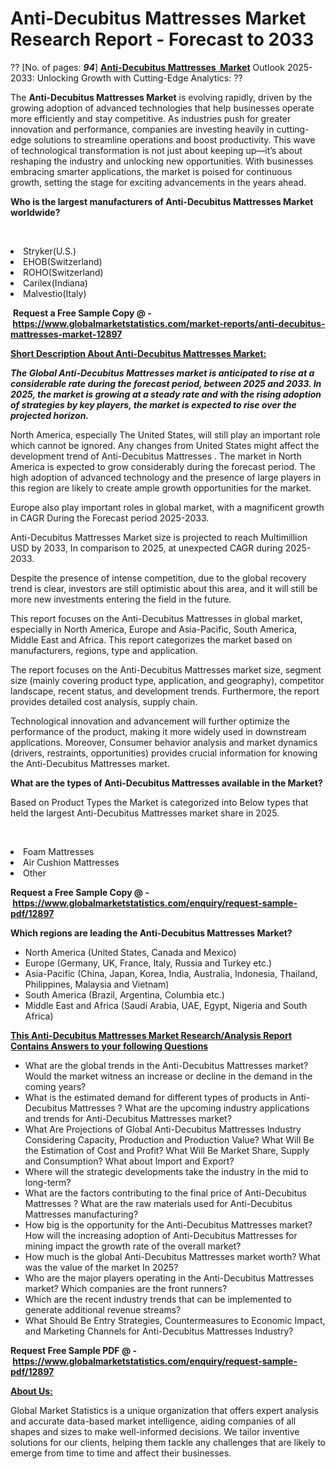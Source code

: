 <H1>Anti-Decubitus Mattresses Market Research Report - Forecast to 2033</H1><p>?? [No. of pages:&nbsp;<strong><em>94</em></strong>]&nbsp;<strong><a href="https://www.globalmarketstatistics.com/market-reports/anti-decubitus-mattresses-market-12897">Anti-Decubitus Mattresses &nbsp;Market</a></strong>&nbsp;Outlook 2025-2033: Unlocking Growth with Cutting-Edge Analytics: ??</p><p>The <strong>Anti-Decubitus Mattresses Market</strong> is evolving rapidly, driven by the growing adoption of advanced technologies that help businesses operate more efficiently and stay competitive. As industries push for greater innovation and performance, companies are investing heavily in cutting-edge solutions to streamline operations and boost productivity. This wave of technological transformation is not just about keeping up&mdash;it&rsquo;s about reshaping the industry and unlocking new opportunities. With businesses embracing smarter applications, the market is poised for continuous growth, setting the stage for exciting advancements in the years ahead.</p><p><strong>Who is the largest manufacturers of Anti-Decubitus Mattresses Market worldwide?</strong></p><p>&nbsp;<li>Stryker(U.S.)<li>EHOB(Switzerland)<li>ROHO(Switzerland)<li>Carilex(Indiana)<li>Malvestio(Italy)</p><p>&nbsp;<strong>Request a Free Sample Copy @ -&nbsp;<a href="https://www.globalmarketstatistics.com/market-reports/anti-decubitus-mattresses-market-12897">https://www.globalmarketstatistics.com/market-reports/anti-decubitus-mattresses-market-12897</a></strong></p><p><strong><u>Short Description About Anti-Decubitus Mattresses Market:</u></strong></p><p><strong><em>The Global Anti-Decubitus Mattresses market is anticipated to rise at a considerable rate during the forecast period, between 2025 and 2033. In 2025, the market is growing at a steady rate and with the rising adoption of strategies by key players, the market is expected to rise over the projected horizon.</em></strong></p><p>North America, especially The United States, will still play an important role which cannot be ignored. Any changes from United States might affect the development trend of Anti-Decubitus Mattresses . The market in North America is expected to grow considerably during the forecast period. The high adoption of advanced technology and the presence of large players in this region are likely to create ample growth opportunities for the market.</p><p>Europe also play important roles in global market, with a magnificent growth in CAGR During the Forecast period 2025-2033.</p><p>Anti-Decubitus Mattresses Market size is projected to reach Multimillion USD by 2033, In comparison to 2025, at unexpected CAGR during 2025-2033.</p><p>Despite the presence of intense competition, due to the global recovery trend is clear, investors are still optimistic about this area, and it will still be more new investments entering the field in the future.</p><p>This report focuses on the Anti-Decubitus Mattresses in global market, especially in North America, Europe and Asia-Pacific, South America, Middle East and Africa. This report categorizes the market based on manufacturers, regions, type and application.</p><p>The report focuses on the Anti-Decubitus Mattresses market size, segment size (mainly covering product type, application, and geography), competitor landscape, recent status, and development trends. Furthermore, the report provides detailed cost analysis, supply chain.</p><p>Technological innovation and advancement will further optimize the performance of the product, making it more widely used in downstream applications. Moreover, Consumer behavior analysis and market dynamics (drivers, restraints, opportunities) provides crucial information for knowing the Anti-Decubitus Mattresses market.</p><p><strong>What are the types of Anti-Decubitus Mattresses available in the Market?</strong></p><p>Based on Product Types the Market is categorized into Below types that held the largest Anti-Decubitus Mattresses market share in 2025.</p><p>&nbsp;<li>Foam Mattresses<li> Air Cushion Mattresses<li> Other&nbsp;</p><p><strong>Request a Free Sample Copy @ -&nbsp;<a href="https://www.globalmarketstatistics.com/enquiry/request-sample-pdf/12897">https://www.globalmarketstatistics.com/enquiry/request-sample-pdf/12897</a></strong></p><p><strong>Which regions are leading the Anti-Decubitus Mattresses Market?</strong></p><ul><li>North America (United States, Canada and Mexico)</li><li>Europe (Germany, UK, France, Italy, Russia and Turkey etc.)</li><li>Asia-Pacific (China, Japan, Korea, India, Australia, Indonesia, Thailand, Philippines, Malaysia and Vietnam)</li><li>South America (Brazil, Argentina, Columbia etc.)</li><li>Middle East and Africa (Saudi Arabia, UAE, Egypt, Nigeria and South Africa)</li></ul><p><strong><u>This Anti-Decubitus Mattresses Market Research/Analysis Report Contains Answers to your following Questions</u></strong></p><ul><li>What are the global trends in the Anti-Decubitus Mattresses market? Would the market witness an increase or decline in the demand in the coming years?</li><li>What is the estimated demand for different types of products in Anti-Decubitus Mattresses ? What are the upcoming industry applications and trends for Anti-Decubitus Mattresses market?</li><li>What Are Projections of Global Anti-Decubitus Mattresses Industry Considering Capacity, Production and Production Value? What Will Be the Estimation of Cost and Profit? What Will Be Market Share, Supply and Consumption? What about Import and Export?</li><li>Where will the strategic developments take the industry in the mid to long-term?</li><li>What are the factors contributing to the final price of Anti-Decubitus Mattresses ? What are the raw materials used for Anti-Decubitus Mattresses manufacturing?</li><li>How big is the opportunity for the Anti-Decubitus Mattresses market? How will the increasing adoption of Anti-Decubitus Mattresses for mining impact the growth rate of the overall market?</li><li>How much is the global Anti-Decubitus Mattresses market worth? What was the value of the market In 2025?</li><li>Who are the major players operating in the Anti-Decubitus Mattresses market? Which companies are the front runners?</li><li>Which are the recent industry trends that can be implemented to generate additional revenue streams?</li><li>What Should Be Entry Strategies, Countermeasures to Economic Impact, and Marketing Channels for Anti-Decubitus Mattresses Industry?</li></ul><p><strong>Request Free Sample PDF @ -&nbsp;<a href="https://www.globalmarketstatistics.com/enquiry/request-sample-pdf/12897">https://www.globalmarketstatistics.com/enquiry/request-sample-pdf/12897</a></strong></p><p><strong><u>About Us:</u></strong></p><p>Global Market Statistics&nbsp;is a unique organization that offers expert analysis and accurate data-based market intelligence, aiding companies of all shapes and sizes to make well-informed decisions. We tailor inventive solutions for our clients, helping them tackle any challenges that are likely to emerge from time to time and affect their businesses.</p>
